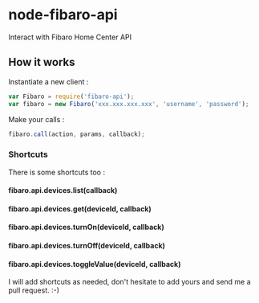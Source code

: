 node-fibaro-api
===========

Interact with Fibaro Home Center API

## How it works

Instantiate a new client :
```javascript
var Fibaro = require('fibaro-api');
var fibaro = new Fibaro('xxx.xxx.xxx.xxx', 'username', 'password');
```

Make your calls :

```javascript
fibaro.call(action, params, callback);
```

### Shortcuts

There is some shortcuts too :

#### fibaro.api.devices.list(callback)
#### fibaro.api.devices.get(deviceId, callback)
#### fibaro.api.devices.turnOn(deviceId, callback)
#### fibaro.api.devices.turnOff(deviceId, callback)
#### fibaro.api.devices.toggleValue(deviceId, callback)

I will add shortcuts as needed, don't hesitate to add yours and send me a pull request. :-)